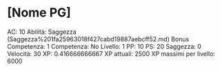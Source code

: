 # [Nome PG]

AC: 10
Abilità: Saggezza (Saggezza%201fa25963018f427cabd19887aebcff52.md)
Bonus Competenza: 1
Competenza: No
Livello: 1
PP: 10
PS: 20
Saggezza: 0
Velocità: 30
XP: 0.416666666667
XP attuali: 2500
XP massimi per livello: 6000